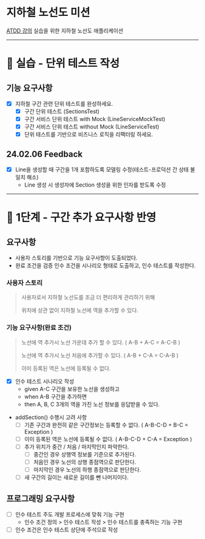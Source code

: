 # 지하철 노선도 미션
[ATDD 강의](https://edu.nextstep.camp/c/R89PYi5H) 실습을 위한 지하철 노선도 애플리케이션

---
# 🚀 실습 - 단위 테스트 작성

## 기능 요구사항
- [x] 지하철 구간 관련 단위 테스트를 완성하세요.
  - [x] 구간 단위 테스트 (SectionsTest)
  - [x] 구간 서비스 단위 테스트 with Mock (LineServiceMockTest)
  - [x] 구간 서비스 단위 테스트 without Mock (LineServiceTest)
  - [x] 단위 테스트를 기반으로 비즈니스 로직을 리팩터링 하세요.

## 24.02.06 Feedback
- [x] Line을 생성할 때 구간을 1개 포함하도록 모델링 수정(테스트-프로덕션 간 상태 불일치 해소)
  - Line 생성 시 생성자에 Section 생성을 위한 인자를 받도록 수정

---
# 🚀 1단계 - 구간 추가 요구사항 반영

## 요구사항
- 사용자 스토리를 기반으로 기능 요구사항이 도출되었다.
- 완료 조건을 검증 인수 조건을 시나리오 형태로 도출하고, 인수 테스트를 작성한다.
### 사용자 스토리
> 사용자로서 지하철 노선도를 조금 더 편리하게 관리하기 위해
> 
> 위치에 상관 없이 지하철 노선에 역을 추가할 수 있다.
### 기능 요구사항(완료 조건)
> 노선에 역 추가시 노선 가운데 추가 할 수 있다. ( A-B + A-C = A-C-B )
> 
> 노선에 역 추가시 노선 처음에 추가할 수 있다. ( A-B + C-A = C-A-B )
> 
> 이미 등록된 역은 노선에 등록될 수 없다.
- [x] 인수 테스트 시나리오 작성
  - given A-C 구간을 보유한 노선을 생성하고
  - when A-B 구간을 추가하면
  - then A, B, C 3개의 역을 가진 노선 정보를 응답받을 수 있다.

- addSection() 수행시 고려 사항
  - [ ] 기존 구간과 완전히 같은 구간정보는 등록할 수 없다. ( A-B-C-D + B-C = Exception )
  - [ ] 이미 등록된 역은 노선에 등록될 수 없다.  ( A-B-C-D + C-A = Exception )
  - [ ] 추가 위치가 중간 / 처음 / 마지막인지 파악한다.
    - [ ] 중간인 경우 상행역 정보를 기준으로 추가된다.
    - [ ] 처음인 경우 노선의 상행 종점역으로 판단한다.
    - [ ] 마지막인 경우 노선의 하행 종점역으로 판단한다.
  - [ ] 새 구간의 길이는 새로운 길이를 뺀 나머지이다.
## 프로그래밍 요구사항
- [ ] 인수 테스트 주도 개발 프로세스에 맞춰 기능 구현
  - 인수 조건 정의 > 인수 테스트 작성 > 인수 테스트를 충족하는 기능 구현
- [ ] 인수 조건은 인수 테스트 상단에 주석으로 작성
